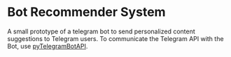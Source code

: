 # Bot Recommender System

A small prototype of a telegram bot to send personalized content suggestions to Telegram users. To communicate the Telegram API with the Bot, use [pyTelegramBotAPI](https://github.com/eternnoir/pyTelegramBotAPI#pytelegrambotapi).